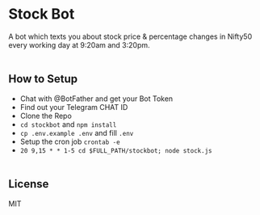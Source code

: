 # Stock Bot

A bot which texts you about stock price & percentage changes in Nifty50 every working day at 9:20am and 3:20pm.
<br>
<br>

## How to Setup

- Chat with @BotFather and get your Bot Token
- Find out your Telegram CHAT ID
- Clone the Repo
- `cd stockbot` and `npm install`
- `cp .env.example .env` and fill `.env`
- Setup the cron job `crontab -e`
- `20 9,15 * * 1-5 cd $FULL_PATH/stockbot; node stock.js`
  <br>
  <br>

## License

MIT
